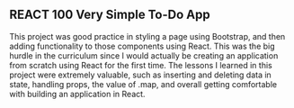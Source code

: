 ## REACT 100 Very Simple To-Do App

This project was good practice in styling a page using Bootstrap, and then adding functionality to those components using React. This was the big hurdle in the curriculum since I would actually be creating an application from scratch using React for the first time. The lessons I learned in this project were extremely valuable, such as inserting and deleting data in state, handling props, the value of .map, and overall getting comfortable with building an application in React.
